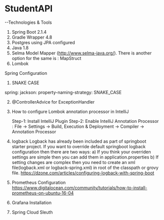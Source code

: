 # StudentAPI


--Technologies & Tools
1. Spring Boot 2.1.4
2. Gradle Wrapper 4.8
3. Postgres using JPA configured
4. Java 1.8
5. Selma Model Mapper (http://www.selma-java.org/). There is another option for the same is : MapStruct
6. Lombok


Spring Configuration

1. SNAKE CASE

spring:
    jackson:
      property-naming-strategy: SNAKE_CASE

2. @ControllerAdvice for ExceptionHandler

3. How to configure Lombok annotation processor in IntelliJ

    Step-1: Install IntelliJ Plugin
    Step-2: Enable IntelliJ Annotation Processor : File -> Settings -> Build, Execution & Deployment -> Compiler -> Annotation Processor

4. logback
    Logback has already been included as part of springboot starter project. If you want to override default springboot logback configuration then there are two ways:
    a) If you think your overriden settings are simple then you can add them in application.properties
    b) If setting changes are complex then you need to create an xml file(logback.xml or logback-spring.xml) in root of the classpath or grovy file.
    https://dzone.com/articles/configuring-logback-with-spring-boot

5. Prometheus Configuration
    https://www.digitalocean.com/community/tutorials/how-to-install-prometheus-on-ubuntu-16-04

6. Grafana Installation
7. Spring Cloud Sleuth

